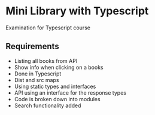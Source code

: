 
# Mini Library with Typescript

Examination for Typescript course


## Requirements

- Listing all books from API
- Show info when clicking on a books
- Done in Typescript
- Dist and src maps
- Using static types and interfaces
- API using an interface for the response types
- Code is broken down into modules
- Search functionality added
